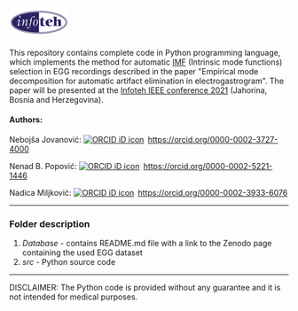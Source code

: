 
<a href = "https://infoteh.etf.ues.rs.ba/"><img src="docs/logo-top.png"></a><br>
-----------------------------------------------------------------------------------------------------------------------

This repository contains complete code in Python programming language, which implements the method for automatic [IMF](https://en.wikipedia.org/wiki/Hilbert%E2%80%93Huang_transform) (Intrinsic mode functions) selection in EGG recordings described in the paper "Empirical mode decomposition for automatic artifact elimination in electrogastrogram". The paper will be presented at the [Infoteh IEEE conference 2021](https://infoteh.etf.ues.rs.ba/) (Jahorina, Bosnia and Herzegovina).


#### Authors:

Nebojša Jovanović:  <a itemprop="sameAs" content="https://orcid.org/0000-0002-3727-4000" href="https://orcid.org/0000-0002-3727-4000" target="orcid.widget" rel="me noopener noreferrer" style="vertical-align:top;"><img src="https://orcid.org/sites/default/files/images/orcid_16x16.png" style="width:1em;margin-right:.5em;" alt="ORCID iD icon">https://orcid.org/0000-0002-3727-4000</a>

Nenad B. Popović:  <a itemprop="sameAs" content="https://orcid.org/0000-0002-5221-1446" href="https://orcid.org/0000-0002-5221-1446" target="orcid.widget" rel="me noopener noreferrer" style="vertical-align:top;"><img src="https://orcid.org/sites/default/files/images/orcid_16x16.png" style="width:1em;margin-right:.5em;" alt="ORCID iD icon">https://orcid.org/0000-0002-5221-1446</a>

Nadica Miljković:  <a itemprop="sameAs" content="https://orcid.org/0000-0002-3933-6076" href="https://orcid.org/0000-0002-3933-6076" target="orcid.widget" rel="me noopener noreferrer" style="vertical-align:top;"><img src="https://orcid.org/sites/default/files/images/orcid_16x16.png" style="width:1em;margin-right:.5em;" alt="ORCID iD icon">https://orcid.org/0000-0002-3933-6076</a>

--------------------------------------------------------------------------------------------------------------------------------------
### Folder description
1. *Database* - contains README.md file with a link to the Zenodo page containing the used EGG dataset
2. *src* - Python source code

-------------------------------------
DISCLAIMER: The Python code is provided without any guarantee and it is not intended for medical purposes.
